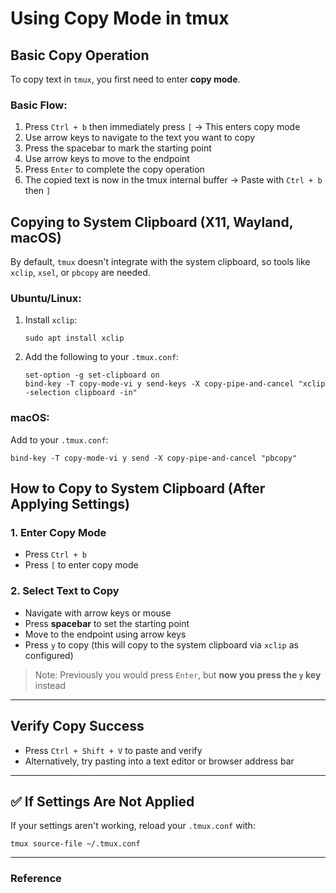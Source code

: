 # Using Copy Mode in tmux

## Basic Copy Operation
To copy text in `tmux`, you first need to enter **copy mode**.

### Basic Flow:
1. Press `Ctrl + b` then immediately press `[` → This enters copy mode
2. Use arrow keys to navigate to the text you want to copy
3. Press the spacebar to mark the starting point
4. Use arrow keys to move to the endpoint
5. Press `Enter` to complete the copy operation
6. The copied text is now in the tmux internal buffer → Paste with `Ctrl + b` then `]`

## Copying to System Clipboard (X11, Wayland, macOS)
By default, `tmux` doesn't integrate with the system clipboard, so tools like `xclip`, `xsel`, or `pbcopy` are needed.

### Ubuntu/Linux:
1. Install `xclip`:
   ```
   sudo apt install xclip
   ```
2. Add the following to your `.tmux.conf`:
   ```
   set-option -g set-clipboard on
   bind-key -T copy-mode-vi y send-keys -X copy-pipe-and-cancel "xclip -selection clipboard -in"
   ```

### macOS:
Add to your `.tmux.conf`:
```
bind-key -T copy-mode-vi y send -X copy-pipe-and-cancel "pbcopy"
```

## How to Copy to System Clipboard (After Applying Settings)

### 1. Enter Copy Mode
- Press `Ctrl + b`
- Press `[` to enter copy mode

### 2. Select Text to Copy
- Navigate with arrow keys or mouse
- Press **spacebar** to set the starting point
- Move to the endpoint using arrow keys
- Press `y` to copy (this will copy to the system clipboard via `xclip` as configured)

> Note: Previously you would press `Enter`, but **now you press the `y` key** instead

---

## Verify Copy Success
- Press `Ctrl + Shift + V` to paste and verify
- Alternatively, try pasting into a text editor or browser address bar

---

## ✅ If Settings Are Not Applied
If your settings aren't working, reload your `.tmux.conf` with:
```
tmux source-file ~/.tmux.conf
```

---

### Reference
